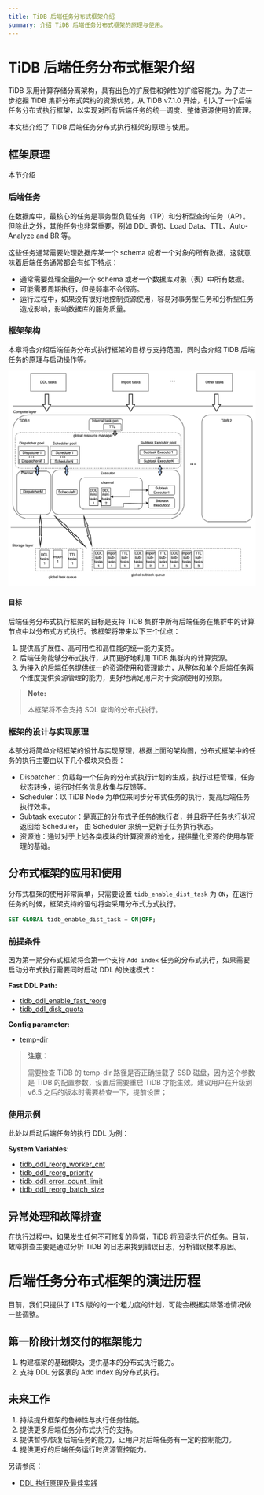 ```yaml
---
title: TiDB 后端任务分布式框架介绍
summary: 介绍 TiDB 后端任务分布式框架的原理与使用。
---
```


# TiDB 后端任务分布式框架介绍

TiDB 采用计算存储分离架构，具有出色的扩展性和弹性的扩缩容能力。为了进一步挖掘 TiDB 集群分布式架构的资源优势，从 TiDB v7.1.0 开始，引入了一个后端任务分布式执行框架，以实现对所有后端任务的统一调度、整体资源使用的管理。

本文档介绍了 TiDB 后端任务分布式执行框架的原理与使用。

## 框架原理

本节介绍

### 后端任务

在数据库中，最核心的任务是事务型负载任务（TP）和分析型查询任务（AP）。但除此之外，其他任务也非常重要，例如 DDL 语句、Load Data、TTL、Auto-Analyze and BR 等。

这些任务通常需要处理数据库某一个 schema 或者一个对象的所有数据，这就意味着后端任务通常都会有如下特点：

- 通常需要处理全量的一个 schema 或者一个数据库对象（表）中所有数据。
- 可能需要周期执行，但是频率不会很高。
- 运行过程中，如果没有很好地控制资源使用，容易对事务型任务和分析型任务造成影响，影响数据库的服务质量。

### 框架架构

本章将会介绍后端任务分布式执行框架的目标与支持范围，同时会介绍 TiDB 后端任务的原理与启动操作等。

![dist-task-architect.jpg](media/dist-task/dist-task-architect.jpg)

#### 目标

后端任务分布式执行框架的目标是支持 TiDB 集群中所有后端任务在集群中的计算节点中以分布式方式执行。该框架将带来以下三个优点：

1. 提供高扩展性、高可用性和高性能的统一能力支持。
2. 后端任务能够分布式执行，从而更好地利用 TiDB 集群内的计算资源。
3. 为接入的后端任务提供统一的资源使用和管理能力，从整体和单个后端任务两个维度提供资源管理的能力，更好地满足用户对于资源使用的预期。

> **Note:**
>
> 本框架将不会支持 SQL 查询的分布式执行。

### 框架的设计与实现原理

本部分将简单介绍框架的设计与实现原理，根据上面的架构图，分布式框架中的任务的执行主要由以下几个模块来负责：

- Dispatcher：负载每一个任务的分布式执行计划的生成，执行过程管理，任务状态转换，运行时任务信息收集与反馈等。
- Scheduler：以 TiDB Node 为单位来同步分布式任务的执行，提高后端任务执行效率。
- Subtask executor：是真正的分布式子任务的执行者，并且将子任务执行状况返回给 Scheduler， 由 Scheduler 来统一更新子任务执行状态。
- 资源池：通过对于上述各类模块的计算资源的池化，提供量化资源的使用与管理的基础。

## 分布式框架的应用和使用

分布式框架的使用非常简单，只需要设置 `tidb_enable_dist_task` 为 `ON`，在运行任务的时候，框架支持的语句将会采用分布式方式执行。

```sql
SET GLOBAL tidb_enable_dist_task = ON|OFF;
```

### 前提条件

因为第一期分布式框架将会第一个支持 `Add index` 任务的分布式执行，如果需要启动分布式执行需要同时启动 DDL 的快速模式：

**Fast DDL Path:**

* [tidb_ddl_enable_fast_reorg](https://docs.pingcap.com/tidb/stable/system-variables#tidb_ddl_enable_fast_reorg-new-in-v630)
* [tidb_ddl_disk_quota](https://docs.pingcap.com/tidb/stable/system-variables#tidb_ddl_disk_quota-new-in-v630)

**Config parameter:**
* [temp-dir](https://docs.pingcap.com/tidb/stable/tidb-configuration-file#temp-dir-new-in-v630)

> **注意：**
>
> 需要检查 TiDB 的 temp-dir 路径是否正确挂载了 SSD 磁盘，因为这个参数是 TiDB 的配置参数，设置后需要重启 TiDB 才能生效。建议用户在升级到 v6.5 之后的版本时需要检查一下，提前设置；

### 使用示例

此处以启动后端任务的执行 DDL 为例：

**System Variables**:

* [tidb_ddl_reorg_worker_cnt](https://docs.pingcap.com/tidb/stable/system-variables#tidb_ddl_reorg_worker_cnt)
* [tidb_ddl_reorg_priority](https://docs.pingcap.com/tidb/stable/system-variables#tidb_ddl_reorg_priority)
* [tidb_ddl_error_count_limit](https://docs.pingcap.com/tidb/stable/system-variables#tidb_ddl_error_count_limit)
* [tidb_ddl_reorg_batch_size](https://docs.pingcap.com/tidb/stable/system-variables#tidb_ddl_reorg_batch_size)

## 异常处理和故障排查

在执行过程中，如果发生任何不可修复的异常，TiDB 将回滚执行的任务。目前，故障排查主要是通过分析 TiDB 的日志来找到错误日志，分析错误根本原因。

# 后端任务分布式框架的演进历程
目前，我们只提供了 LTS 版的的一个粗力度的计划，可能会根据实际落地情况做一些调整。

## 第一阶段计划交付的框架能力
1. 构建框架的基础模块，提供基本的分布式执行能力。
2. 支持 DDL 分区表的 Add index 的分布式执行。

## 未来工作
1. 持续提升框架的鲁棒性与执行任务性能。
2. 提供更多后端任务分布式执行的支持。
3. 提供暂停/恢复后端任务的能力，让用户对后端任务有一定的控制能力。
4. 提供更好的后端任务运行时资源管控能力。

另请参阅：
* [DDL 执行原理及最佳实践](/ddl-introduction.md)



